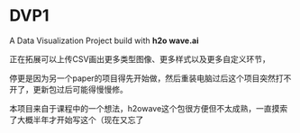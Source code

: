 # DVP1
A Data Visualization Project build with **h2o wave.ai**

正在拓展可以上传CSV画出更多类型图像、更多样式以及更多自定义环节，

停更是因为另一个paper的项目得先开始做，然后重装电脑过后这个项目突然打不开了，更新包过后可能得慢慢修。

本项目来自于课程中的一个想法，h2owave这个包很方便但不太成熟，一直摸索了大概半年才开始写这个（现在又忘了
